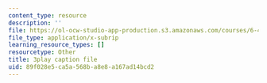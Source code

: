 ```yaml
---
content_type: resource
description: ''
file: https://ol-ocw-studio-app-production.s3.amazonaws.com/courses/6-451-principles-of-digital-communication-ii-spring-2005/89f028e5ca5a568ba8e8a167ad14bcd2_KalMFMv3_IM.vtt
file_type: application/x-subrip
learning_resource_types: []
resourcetype: Other
title: 3play caption file
uid: 89f028e5-ca5a-568b-a8e8-a167ad14bcd2
---
```

